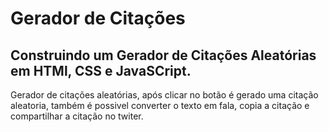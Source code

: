 # Gerador de Citações

## Construindo um Gerador de Citações Aleatórias em HTMl, CSS e JavaSCript.

Gerador de citações aleatórias, após clicar no botão é gerado uma citação aleatoria, também é possivel converter o texto em fala, copia a citação e compartilhar a citação no twiter.